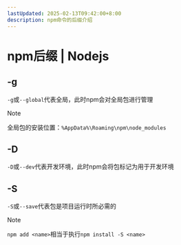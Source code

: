 ```yaml
---
lastUpdated: 2025-02-13T09:42:00+8:00
description: npm命令的后缀介绍
---
```


# npm后缀 | Nodejs

## -g

`-g`或`--global`代表全局，此时npm会对全局包进行管理

> [!NOTE]
> 全局包的安装位置：`%AppData%\Roaming\npm\node_modules`

## -D

`-D`或`--dev`代表开发环境，此时npm会将包标记为用于开发环境

## -S

`-S`或`--save`代表包是项目运行时所必需的

> [!NOTE]
> `npm add <name>`相当于执行`npm install -S <name>`
